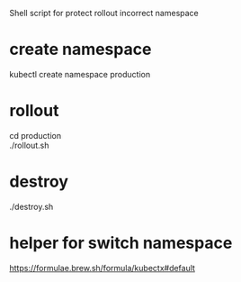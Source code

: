 Shell script for protect rollout incorrect namespace

# create namespace  

kubectl create namespace production  

# rollout
cd production  
./rollout.sh  

# destroy  
./destroy.sh  

# helper for switch namespace  
https://formulae.brew.sh/formula/kubectx#default